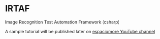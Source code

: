# IRTAF
Image Recognition Test Automation Framework (csharp)

A sample tutorial will be published later on [espaciomore YouTube channel]()
